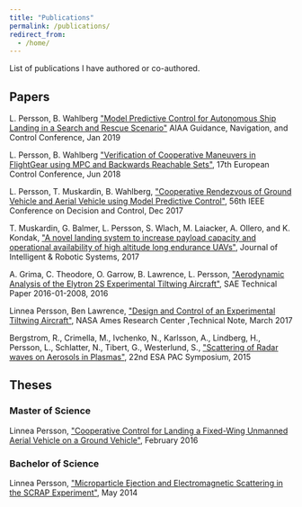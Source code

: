 ```yaml
---
title: "Publications"
permalink: /publications/
redirect_from:
  - /home/
---
```

List of publications I have authored or co-authored. 

## Papers

L. Persson, B. Wahlberg ["Model Predictive Control for Autonomous Ship Landing in a Search and Rescue Scenario"]() AIAA Guidance, Navigation, and Control Conference, Jan 2019

L. Persson, B. Wahlberg ["Verification of Cooperative Maneuvers in FlightGear
using MPC and Backwards Reachable Sets"](https://ieeexplore.ieee.org/document/8550247), 17th European Control Conference, Jun 2018

L. Persson, T. Muskardin, B. Wahlberg, ["Cooperative Rendezvous of Ground Vehicle and Aerial Vehicle using Model Predictive Control"](http://ieeexplore.ieee.org/document/8264069/), 56th IEEE Conference on Decision and Control, Dec 2017

T. Muskardin, G. Balmer, L. Persson, S. Wlach, M. Laiacker,
A. Ollero, and K. Kondak, ["A novel landing system to increase payload
capacity and operational availability of high altitude long endurance
UAVs"](http://rdcu.be/vQGX), Journal of Intelligent & Robotic Systems, 2017

A. Grima, C. Theodore, O. Garrow, B. Lawrence, L. Persson, ["Aerodynamic Analysis of the Elytron 2S Experimental Tiltwing Aircraft"](http://papers.sae.org/2016-01-2008/), SAE Technical Paper 2016-01-2008, 2016

Linnea Persson, Ben Lawrence, ["Design and Control of an Experimental  
Tiltwing Aircraft"](https://rotorcraft.arc.nasa.gov/Publications/files/Persson%20CR-2017-219456_Final.pdf), NASA Ames Research Center ,Technical Note, March 2017

Bergstrom, R., Crimella, M., Ivchenko, N., Karlsson, A., Lindberg, H., Persson, L., Schlatter, N., Tibert, G., Westerlund, S., ["Scattering of Radar waves on Aerosols in Plasmas"](http://pac.spaceflight.esa.int/proceedings/), 22nd ESA PAC Symposium, 2015


## Theses

### Master of Science
Linnea Persson, ["Cooperative Control for Landing a Fixed-Wing Unmanned Aerial Vehicle on a Ground Vehicle"](http://kth.diva-portal.org/smash/get/diva2:930987/FULLTEXT01.pdf), February 2016

### Bachelor of Science
Linnea Persson, ["Microparticle Ejection and Electromagnetic Scattering in the SCRAP Experiment"](http://kth.diva-portal.org/smash/get/diva2:753859/FULLTEXT01.pdf), May 2014
